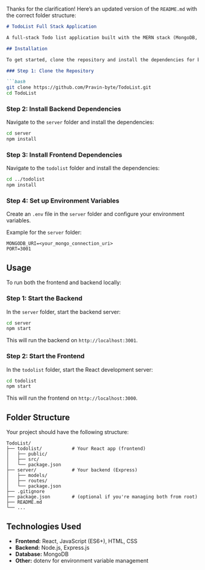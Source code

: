 Thanks for the clarification! Here’s an updated version of the `README.md` with the correct folder structure:

```markdown
# TodoList Full Stack Application

A full-stack Todo list application built with the MERN stack (MongoDB, Express, React, Node.js).

## Installation

To get started, clone the repository and install the dependencies for both the frontend and backend.

### Step 1: Clone the Repository

```bash
git clone https://github.com/Pravin-byte/TodoList.git
cd TodoList
```

### Step 2: Install Backend Dependencies

Navigate to the `server` folder and install the dependencies:

```bash
cd server
npm install
```

### Step 3: Install Frontend Dependencies

Navigate to the `todolist` folder and install the dependencies:

```bash
cd ../todolist
npm install
```

### Step 4: Set up Environment Variables

Create an `.env` file in the `server` folder and configure your environment variables.

Example for the `server` folder:
```
MONGODB_URI=<your_mongo_connection_uri>
PORT=3001
```

## Usage

To run both the frontend and backend locally:

### Step 1: Start the Backend

In the `server` folder, start the backend server:

```bash
cd server
npm start
```

This will run the backend on `http://localhost:3001`.

### Step 2: Start the Frontend

In the `todolist` folder, start the React development server:

```bash
cd todolist
npm start
```

This will run the frontend on `http://localhost:3000`.

## Folder Structure

Your project should have the following structure:

```
TodoList/
├── todolist/           # Your React app (frontend)
│   ├── public/
│   ├── src/
│   └── package.json
├── server/             # Your backend (Express)
│   ├── models/
│   ├── routes/
│   └── package.json
├── .gitignore
├── package.json        # (optional if you're managing both from root)
├── README.md
└── ...
```

## Technologies Used

- **Frontend:** React, JavaScript (ES6+), HTML, CSS
- **Backend:** Node.js, Express.js
- **Database:** MongoDB
- **Other:** dotenv for environment variable management
